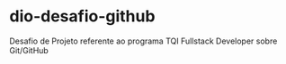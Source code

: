 # dio-desafio-github
Desafio de Projeto referente ao programa TQI Fullstack Developer sobre Git/GitHub
